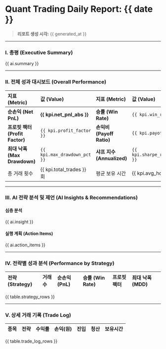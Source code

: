 # Quant Trading Daily Report: {{ date }}

> **리포트 생성 시각:** {{ generated_at }}

---

### Ⅰ. 총평 (Executive Summary)

{{ ai.summary }}

---

### Ⅱ. 전체 성과 대시보드 (Overall Performance)

| 지표 (Metric) | 값 (Value) | 지표 (Metric) | 값 (Value) |
| :--- | :--- | :--- | :--- |
| **순손익 (Net PnL)** | **{{ kpi.net_pnl_abs }}** | **승률 (Win Rate)** | `{{ kpi.win_rate }}` |
| **프로핏 팩터 (Profit Factor)** | `{{ kpi.profit_factor }}` | **손익비 (Payoff Ratio)** | `{{ kpi.payoff_ratio }}` |
| **최대 낙폭 (Max Drawdown)** | `{{ kpi.max_drawdown_pct }}` | **샤프 지수 (Annualized)** | `{{ kpi.sharpe_ratio_annualized }}` |
| 총 거래 횟수 | {{ kpi.total_trades }} 회 | 평균 보유 시간 | {{ kpi.avg_holding_min }} |

---

### Ⅲ. AI 전략 분석 및 제언 (AI Insights & Recommendations)

#### 심층 분석
{{ ai.insight }}

#### 실행 계획 (Action Items)
{{ ai.action_items }}

---

### Ⅳ. 전략별 성과 분석 (Performance by Strategy)

| 전략 (Strategy) | 거래 수 | 순손익 (PnL) | 승률 (Win Rate) | 프로핏 팩터 | 최대 낙폭 (MDD) |
| :--- | :--- | :--- | :--- | :--- | :--- |
{{ table.strategy_rows }}

---

### Ⅴ. 상세 거래 기록 (Trade Log)

| 종목 | 전략 | 수익률 | 손익(원) | 진입 | 청산 | 보유시간 |
| :--- | :--- | :--- | :--- | :--- | :--- | :--- |
{{ table.trade_log_rows }}